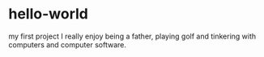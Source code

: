 # hello-world
my first project
I really enjoy being a father, playing golf and tinkering with computers and computer software.
